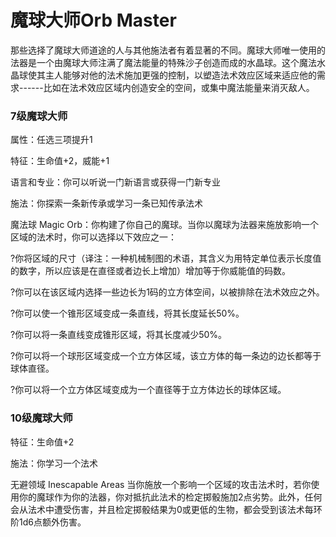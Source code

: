 # 魔球大师Orb Master

那些选择了魔球大师道途的人与其他施法者有着显著的不同。魔球大师唯一使用的法器是一个由魔球大师注满了魔法能量的特殊沙子创造而成的水晶球。这个魔法水晶球使其主人能够对他的法术施加更强的控制，以塑造法术效应区域来适应他的需求------比如在法术效应区域内创造安全的空间，或集中魔法能量来消灭敌人。

### 7级魔球大师

属性：任选三项提升1

特征：生命值+2，威能+1

语言和专业：你可以听说一门新语言或获得一门新专业

施法：你探索一条新传承或学习一条已知传承法术

魔法球 Magic
Orb：你构建了你自己的魔球。当你以魔球为法器来施放影响一个区域的法术时，你可以选择以下效应之一：

?你将区域的尺寸（译注：一种机械制图的术语，其含义为用特定单位表示长度值的数字，所以应该是在直径或者边长上增加）增加等于你威能值的码数。

?你可以在该区域内选择一些边长为1码的立方体空间，以被排除在法术效应之外。

?你可以使一个锥形区域变成一条直线，将其长度延长50%。

?你可以将一条直线变成锥形区域，将其长度减少50%。

?你可以将一个球形区域变成一个立方体区域，该立方体的每一条边的边长都等于球体直径。

?你可以将一个立方体区域变成为一个直径等于立方体边长的球体区域。

### 10级魔球大师

特征：生命值+2

施法：你学习一个法术

无避领域 Inescapable Areas
当你施放一个影响一个区域的攻击法术时，若你使用你的魔球作为你的法器，你对抵抗此法术的检定掷骰施加2点劣势。此外，任何会从法术中遭受伤害，并且检定掷骰结果为0或更低的生物，都会受到该法术每环阶1d6点额外伤害。
